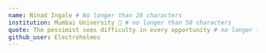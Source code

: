 ```yaml
---
name: Ninad Ingale # No longer than 28 characters
institution: Mumbai University 🚩 # no longer than 58 characters
quote: The pessimist sees difficulty in every opportunity # no longer than 100 characters, avoid using quotes(") to guarantee the format remains the same.
github_user: Electroholmes
---
```


